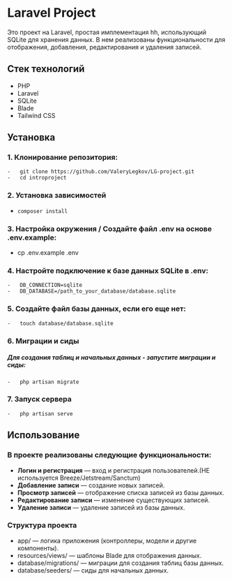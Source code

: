 # Laravel Project

Это проект на Laravel, простая имплементация hh, использующий SQLite для хранения данных. В нем реализованы функциональности для отображения, добавления, редактирования и удаления записей.

## Стек технологий

-   PHP
-   Laravel
-   SQLite
-   Blade
-   Tailwind CSS

## Установка

### 1. Клонирование репозитория:

```
-   git clone https://github.com/ValeryLegkov/LG-project.git
-   cd introproject
```

### 2. Установка зависимостей

-   `composer install`

### 3. Настройка окружения / Создайте файл .env на основе .env.example:

-   cp .env.example .env

### 4. Настройте подключение к базе данных SQLite в .env:

```
-   DB_CONNECTION=sqlite
-   DB_DATABASE=/path_to_your_database/database.sqlite
```

### 5. Создайте файл базы данных, если его еще нет:

```
-   touch database/database.sqlite
```

### 6. Миграции и сиды

##### Для создания таблиц и начальных данных - запустите миграции и сиды:

```
-   php artisan migrate
```

### 7. Запуск сервера

```
-   php artisan serve
```

## Использование

### В проекте реализованы следующие функциональности:

-   **Логин и регистрация** — вход и регистрация пользователей.(НЕ используется Breeze/Jetstream/Sanctum)
-   **Добавление записи** — создание новых записей.
-   **Просмотр записей** — отображение списка записей из базы данных.
-   **Редактирование записи** — изменение существующих записей.
-   **Удаление записи** — удаление записей из базы данных.

### Структура проекта

-   app/ — логика приложения (контроллеры, модели и другие компоненты).
-   resources/views/ — шаблоны Blade для отображения данных.
-   database/migrations/ — миграции для создания таблиц базы данных.
-   database/seeders/ — сиды для начальных данных.
